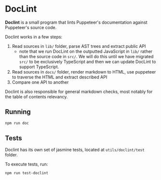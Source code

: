 # DocLint

**Doclint** is a small program that lints Puppeteer's documentation against
Puppeteer's source code.

Doclint works in a few steps:

1. Read sources in `lib/` folder, parse AST trees and extract public API
    - note that we run DocLint on the outputted JavaScript in `lib/` rather than the source code in `src/`. We will do this until we have migrated `src/` to be exclusively TypeScript and then we can update DocLint to support TypeScript.
2. Read sources in `docs/` folder, render markdown to HTML, use puppeteer to traverse the HTML
  and extract described API
3. Compare one API to another

Doclint is also responsible for general markdown checks, most notably for the table of contents
relevancy.

## Running

```bash
npm run doc
```

## Tests

Doclint has its own set of jasmine tests, located at `utils/doclint/test` folder.

To execute tests, run:

```bash
npm run test-doclint
```
